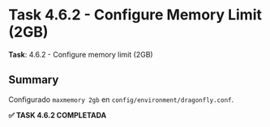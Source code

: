 # Task 4.6.2 - Configure Memory Limit (2GB)

**Task**: 4.6.2 - Configure memory limit (2GB)

## Summary
Configurado `maxmemory 2gb` en `config/environment/dragonfly.conf`.

**✅ TASK 4.6.2 COMPLETADA**

